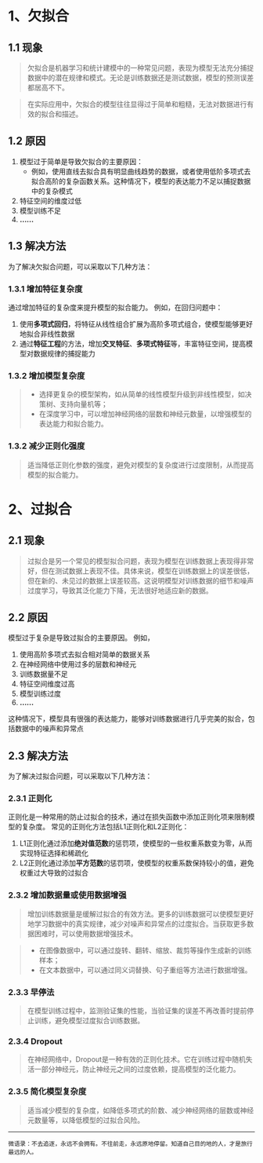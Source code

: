﻿# 1、欠拟合
## 1.1 现象
> 欠拟合是机器学习和统计建模中的一种常见问题，表现为模型无法充分捕捉数据中的潜在规律和模式。无论是训练数据还是测试数据，模型的预测误差都居高不下。

> 在实际应用中，欠拟合的模型往往显得过于简单和粗糙，无法对数据进行有效的拟合和描述。
## 1.2 原因
1. 模型过于简单是导致欠拟合的主要原因：
	- 例如，使用直线去拟合具有明显曲线趋势的数据，或者使用低阶多项式去拟合高阶的复杂函数关系。这种情况下，模型的表达能力不足以捕捉数据中的复杂模式
2. 特征空间的维度过低
3. 模型训练不足
4. **......**
## 1.3 解决方法
为了解决欠拟合问题，可以采取以下几种方法：
### 1.3.1 增加特征复杂度
通过增加特征的复杂度来提升模型的拟合能力。
例如，在回归问题中：
1. 使用**多项式回归**，将特征从线性组合扩展为高阶多项式组合，使模型能够更好地拟合非线性数据
2. 通过**特征工程**的方法，增加**交叉特征**、**多项式特征**等，丰富特征空间，提高模型对数据规律的捕捉能力
### 1.3.2 增加模型复杂度
> - 选择更复杂的模型架构，如从简单的线性模型升级到非线性模型，如决策树、支持向量机等；
> - 在深度学习中，可以增加神经网络的层数和神经元数量，以增强模型的表达能力和拟合能力。
### 1.3.2 减少正则化强度
> 适当降低正则化参数的强度，避免对模型的复杂度进行过度限制，从而提高模型的拟合能力。
# 2、过拟合
## 2.1 现象
> 过拟合是另一个常见的模型拟合问题，表现为模型在训练数据上表现得非常好，但在测试数据上表现不佳。具体来说，模型在训练数据上的误差很低，但在新的、未见过的数据上误差较高。这说明模型对训练数据的细节和噪声过度学习，导致其泛化能力下降，无法很好地适应新的数据。
## 2.2 原因
模型过于复杂是导致过拟合的主要原因。
例如，
1. 使用高阶多项式去拟合相对简单的数据关系
2. 在神经网络中使用过多的层数和神经元
3. 训练数据量不足
4. 特征空间维度过高
5. 模型训练过度
6. **......**

这种情况下，模型具有很强的表达能力，能够对训练数据进行几乎完美的拟合，包括数据中的噪声和异常点
## 2.3 解决方法
为了解决过拟合问题，可以采取以下几种方法：
### 2.3.1 正则化
正则化是一种常用的防止过拟合的技术，通过在损失函数中添加正则化项来限制模型的复杂度。
常见的正则化方法包括L1正则化和L2正则化：
1. L1正则化通过添加**绝对值范数**的惩罚项，使模型的一些权重系数变为零，从而实现特征选择和稀疏化
2. L2正则化通过添加**平方范数**的惩罚项，使模型的权重系数保持较小的值，避免权重过大导致的过拟合
### 2.3.2 增加数据量或使用数据增强
> 增加训练数据量是缓解过拟合的有效方法。更多的训练数据可以使模型更好地学习数据中的真实规律，减少对噪声和异常点的过度拟合。当获取更多数据困难时，可以使用数据增强技术。

> - 在图像数据中，可以通过旋转、翻转、缩放、裁剪等操作生成新的训练样本；
> - 在文本数据中，可以通过同义词替换、句子重组等方法进行数据增强。
### 2.3.3 早停法
> 在模型训练过程中，监测验证集的性能，当验证集的误差不再改善时提前停止训练，避免模型过度拟合训练数据。
### 2.3.4 Dropout
> 在神经网络中，Dropout是一种有效的正则化技术。它在训练过程中随机失活一部分神经元，防止神经元之间的过度依赖，提高模型的泛化能力。
### 2.3.5 简化模型复杂度
> 适当减少模型的复杂度，如降低多项式的阶数、减少神经网络的层数或神经元数量等，以降低模型的过拟合风险。
-----
`微语录：不去追逐，永远不会拥有。不往前走，永远原地停留。知道自己目的地的人，才是旅行最远的人。`
